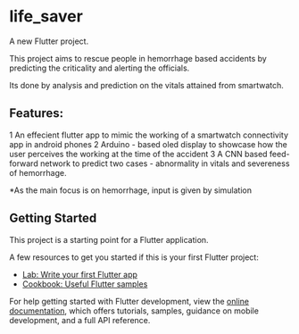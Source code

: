 # life_saver

A new Flutter project.

This project aims to rescue people in hemorrhage based accidents by predicting the criticality and alerting the officials.

Its done by analysis and prediction on the vitals attained from smartwatch.

## Features:

1 An effecient flutter app to mimic the working of a smartwatch connectivity app in android phones
2 Arduino - based oled display to showcase how the user perceives the working at the time of the accident
3 A CNN based feed-forward network to predict two cases - abnormality in vitals and severeness of hemorrhage.

*As the main focus is on hemorrhage, input is given by simulation

## Getting Started

This project is a starting point for a Flutter application.

A few resources to get you started if this is your first Flutter project:

- [Lab: Write your first Flutter app](https://docs.flutter.dev/get-started/codelab)
- [Cookbook: Useful Flutter samples](https://docs.flutter.dev/cookbook)

For help getting started with Flutter development, view the
[online documentation](https://docs.flutter.dev/), which offers tutorials,
samples, guidance on mobile development, and a full API reference.
